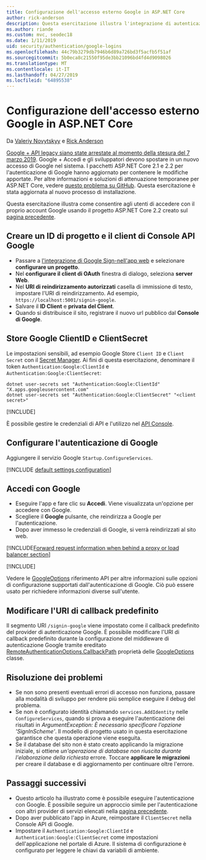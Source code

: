 ```yaml
---
title: Configurazione dell'accesso esterno Google in ASP.NET Core
author: rick-anderson
description: Questa esercitazione illustra l'integrazione di autenticazione dell'utente account Google in un'app ASP.NET Core esistente.
ms.author: riande
ms.custom: mvc, seodec18
ms.date: 1/11/2019
uid: security/authentication/google-logins
ms.openlocfilehash: 44c79b3279db7946b6d89a726bd3f5acfb5f51af
ms.sourcegitcommit: 5b0eca8c21550f95de3bb21096bd4fd4d9098026
ms.translationtype: MT
ms.contentlocale: it-IT
ms.lasthandoff: 04/27/2019
ms.locfileid: "64895538"
---
```

# <a name="google-external-login-setup-in-aspnet-core"></a>Configurazione dell'accesso esterno Google in ASP.NET Core

Da [Valeriy Novytskyy](https://github.com/01binary) e [Rick Anderson](https://twitter.com/RickAndMSFT)

[Google + API legacy siano state arrestate al momento della stesura del 7 marzo 2019](https://developers.google.com/+/api-shutdown). Google + Accedi e gli sviluppatori devono spostare in un nuovo accesso di Google nel sistema. I pacchetti ASP.NET Core 2.1 e 2.2 per l'autenticazione di Google hanno aggiornato per contenere le modifiche apportate. Per altre informazioni e soluzioni di attenuazione temporanee per ASP.NET Core, vedere [questo problema su GitHub](https://github.com/aspnet/AspNetCore/issues/6486). Questa esercitazione è stata aggiornata al nuovo processo di installazione.

Questa esercitazione illustra come consentire agli utenti di accedere con il proprio account Google usando il progetto ASP.NET Core 2.2 creato sul [pagina precedente](xref:security/authentication/social/index).

## <a name="create-a-google-api-console-project-and-client-id"></a>Creare un ID di progetto e il client di Console API Google

* Passare a [l'integrazione di Google Sign-nell'app web](https://developers.google.com/identity/sign-in/web/devconsole-project) e selezionare **configurare un progetto**.
* Nel **configurare il client di OAuth** finestra di dialogo, seleziona **server Web**.
* Nel **URI di reindirizzamento autorizzati** casella di immissione di testo, impostare l'URI di reindirizzamento. Ad esempio, `https://localhost:5001/signin-google`.
* Salvare il **ID Client** e **privata del Client**.
* Quando si distribuisce il sito, registrare il nuovo url pubblico dal **Console di Google**.

## <a name="store-google-clientid-and-clientsecret"></a>Store Google ClientID e ClientSecret

Le impostazioni sensibili, ad esempio Google Store `Client ID` e `Client Secret` con il [Secret Manager](xref:security/app-secrets). Ai fini di questa esercitazione, denominare il token `Authentication:Google:ClientId` e `Authentication:Google:ClientSecret`:

```console
dotnet user-secrets set "Authentication:Google:ClientId" "X.apps.googleusercontent.com"
dotnet user-secrets set "Authentication:Google:ClientSecret" "<client secret>"
```

[!INCLUDE[](~/includes/environmentVarableColon.md)]

È possibile gestire le credenziali di API e l'utilizzo nel [API Console](https://console.developers.google.com/apis/dashboard).

## <a name="configure-google-authentication"></a>Configurare l'autenticazione di Google

Aggiungere il servizio Google `Startup.ConfigureServices`.

[!INCLUDE [default settings configuration](includes/default-settings2-2.md)]

## <a name="sign-in-with-google"></a>Accedi con Google

* Eseguire l'app e fare clic su **Accedi**. Viene visualizzata un'opzione per accedere con Google.
* Scegliere il **Google** pulsante, che reindirizza a Google per l'autenticazione.
* Dopo aver immesso le credenziali di Google, si verrà reindirizzati al sito web.

[!INCLUDE[Forward request information when behind a proxy or load balancer section](includes/forwarded-headers-middleware.md)]

[!INCLUDE[](includes/chain-auth-providers.md)]

Vedere le [GoogleOptions](/dotnet/api/microsoft.aspnetcore.authentication.google.googleoptions) riferimento API per altre informazioni sulle opzioni di configurazione supportati dall'autenticazione di Google. Ciò può essere usato per richiedere informazioni diverse sull'utente.

## <a name="change-the-default-callback-uri"></a>Modificare l'URI di callback predefinito

Il segmento URI `/signin-google` viene impostato come il callback predefinito del provider di autenticazione Google. È possibile modificare l'URI di callback predefinito durante la configurazione del middleware di autenticazione Google tramite ereditato [RemoteAuthenticationOptions.CallbackPath](/dotnet/api/microsoft.aspnetcore.authentication.remoteauthenticationoptions.callbackpath) proprietà delle [GoogleOptions](/dotnet/api/microsoft.aspnetcore.authentication.google.googleoptions) classe.

## <a name="troubleshooting"></a>Risoluzione dei problemi

* Se non sono presenti eventuali errori di accesso non funziona, passare alla modalità di sviluppo per rendere più semplice eseguire il debug del problema.
* Se non è configurato identità chiamando `services.AddIdentity` nelle `ConfigureServices`, quando si prova a eseguire l'autenticazione dei risultati in *ArgumentException: È necessario specificare l'opzione 'SignInScheme'*. Il modello di progetto usato in questa esercitazione garantisce che questa operazione viene eseguita.
* Se il database del sito non è stato creato applicando la migrazione iniziale, si ottiene *un'operazione di database non riuscita durante l'elaborazione della richiesta* errore. Toccare **applicare le migrazioni** per creare il database e di aggiornamento per continuare oltre l'errore.

## <a name="next-steps"></a>Passaggi successivi

* Questo articolo ha illustrato come è possibile eseguire l'autenticazione con Google. È possibile seguire un approccio simile per l'autenticazione con altri provider di servizi elencati nella [pagina precedente](xref:security/authentication/social/index).
* Dopo aver pubblicato l'app in Azure, reimpostare il `ClientSecret` nella Console API di Google.
* Impostare il `Authentication:Google:ClientId` e `Authentication:Google:ClientSecret` come impostazioni dell'applicazione nel portale di Azure. Il sistema di configurazione è configurato per leggere le chiavi da variabili di ambiente.
